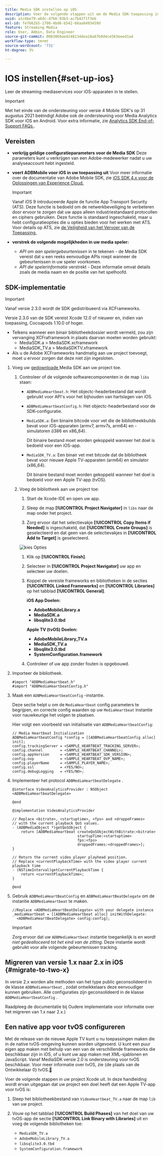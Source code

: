 ```yaml
---
title: Media SDK instellen op iOS
description: Voer de volgende stappen uit om de Media SDK-toepassing in iOS in te stellen.
uuid: a1c6be79-a6dc-47b6-93b3-ac7b42f1f3eb
exl-id: fe7662b5-1700-4bd6-b542-66aa8493459d
feature: Streaming Media
role: User, Admin, Data Engineer
source-git-commit: 0083869ae4248134dea18a87b9d4ce563eeed1a4
workflow-type: tm+mt
source-wordcount: '731'
ht-degree: 3%

---
```


# IOS instellen{#set-up-ios}

Leer de streaming-mediaservices voor iOS-apparaten in te stellen.

>[!IMPORTANT]
>
>Met het einde van de ondersteuning voor versie 4 Mobile SDK&#39;s op 31 augustus 2021 beëindigt Adobe ook de ondersteuning voor Media Analytics SDK voor iOS en Android.  Voor extra informatie, zie [ Analytics SDK End-of-Support FAQs ](/help/additional-resources/end-of-support-faqs.md).

## Vereisten

* **verkrijg geldige configuratieparameters voor de Media SDK**
Deze parameters kunt u verkrijgen van een Adobe-medewerker nadat u uw analyseaccount hebt ingesteld.
* **voert ADBMobile voor iOS in uw toepassing uit**
Voor meer informatie over de documentatie van Adobe Mobile SDK, zie [ iOS SDK 4.x voor de Oplossingen van Experience Cloud.](https://experienceleague.adobe.com/docs/mobile-services/ios/overview.html)

  >[!IMPORTANT]
  >
  >Vanaf iOS 9 introduceerde Apple de functie App Transport Security (ATS). Deze functie is bedoeld om de netwerkbeveiliging te verbeteren door ervoor te zorgen dat uw apps alleen industriestandaard protocollen en ciphers gebruiken. Deze functie is standaard ingeschakeld, maar u hebt configuratieopties die u opties bieden voor het werken met ATS. Voor details op ATS, zie [ de Veiligheid van het Vervoer van de Toepassing.](https://experienceleague.adobe.com/docs/mobile-services/ios/config-ios/app-transport-security.html)

* **verstrek de volgende mogelijkheden in uw media speler:**

   * _API om aan spelergebeurtenissen_ in te tekenen - de Media SDK vereist dat u een reeks eenvoudige APIs roept wanneer de gebeurtenissen in uw speler voorkomen.
   * _API die spelerinformatie_ verstrekt - Deze informatie omvat details zoals de media naam en de positie van het spelhoofd.

## SDK-implementatie

>[!IMPORTANT]
>
>Vanaf versie 2.3.0 wordt de SDK gedistribueerd via XCFrameworks.
>
>Versie 2.3.0 van de SDK vereist Xcode 12.0 of nieuwer en, indien van toepassing, Cocoapods 1.10.0 of hoger.

* Telkens wanneer een binair bibliotheekdossier wordt vermeld, zou zijn vervanging XCFraframework in plaats daarvan moeten worden gebruikt:
   * MediaSDK.a > MediaSDK.xcframework
   * MediaSDK_TV.a > MediaSDKTV.xframework
* Als u de Adobe XCFrameworks handmatig aan uw project toevoegt, moet u ervoor zorgen dat deze niet zijn ingesloten.

1. Voeg uw [ gedownloade ](/help/getting-started/download-sdks.md) Media SDK aan uw project toe.

   1. Controleer of de volgende softwarecomponenten in de map `libs` staan:

      * `ADBMediaHeartbeat.h`: Het objectc-headerbestand dat wordt gebruikt voor API&#39;s voor het bijhouden van hartslagen van iOS.
      * `ADBMediaHeartbeatConfig.h`: Het objectc-headerbestand voor de SDK-configuratie.
      * `MediaSDK.a`: Een binaire bitcode voor vet die de bibliotheekbuilds bevat voor iOS-apparaten (armv7, armv7s, arm64) en -simulatoren (i386 en x86_64).

        Dit binaire bestand moet worden gekoppeld wanneer het doel is bedoeld voor een iOS-app.

      * `MediaSDK_TV.a`: Een binair vet met bitcode dat de bibliotheek bevat voor nieuwe Apple TV-apparaten (arm64) en simulator (x86_64).

        Dit binaire bestand moet worden gekoppeld wanneer het doel is bedoeld voor een Apple TV-app (tvOS).

   1. Voeg de bibliotheek aan uw project toe:

      1. Start de Xcode-IDE en open uw app.
      1. Sleep de map **[!UICONTROL Project Navigator]** in `libs` naar de map onder het project.

      1. Zorg ervoor dat het selectievakje **[!UICONTROL Copy Items if Needed]** is ingeschakeld, dat **[!UICONTROL Create Groups]** is geselecteerd en dat geen van de selectievakjes in **[!UICONTROL Add to Target]** is geselecteerd.

      ![ kies Opties ](assets/choose-options_ios.png)

      1. Klik op **[!UICONTROL Finish]**.
      1. Selecteer in **[!UICONTROL Project Navigator]** uw app en selecteer uw doelen.
      1. Koppel de vereiste frameworks en bibliotheken in de secties **[!UICONTROL Linked Frameworks]** en **[!UICONTROL Libraries]** op het tabblad **[!UICONTROL General]**.

         **iOS App Doelen:**

         * **AdobeMobileLibrary.a**
         * **MediaSDK.a**
         * **libsqlite3.0.tbd**

         **Apple TV (tvOS) Doelen:**

         * **AdobeMobileLibrary_TV.a**
         * **MediaSDK_TV.a**
         * **libsqlite3.0.tbd**
         * **SystemConfiguration.framework**

      1. Controleer of uw app zonder fouten is opgebouwd.

1. Importeer de bibliotheek.

   ```
   #import "ADBMediaHeartbeat.h"
   #import "ADBMediaHeartbeatConfig.h"
   ```

1. Maak een `ADBMediaHeartbeatConfig` -instantie.

   Deze sectie helpt u om de `MediaHeartbeat` config parameters te begrijpen, en correcte config waarden op uw `MediaHeartbeat` instantie voor nauwkeurige het volgen te plaatsen.

   Hier volgt een voorbeeld van initialisatie van `ADBMediaHeartbeatConfig`:

   ```
   // Media Heartbeat Initialization
   ADBMediaHeartbeatConfig *config = [[ADBMediaHeartbeatConfig alloc] init];
   config.trackingServer = <SAMPLE_HEARTBEAT_TRACKING_SERVER>;
   config.channel        = <SAMPLE_HEARTBEAT_CHANNEL>;
   config.appVersion     = <SAMPLE_HEARTBEAT_SDK_VERSION>;
   config.ovp            = <SAMPLE_HEARTBEAT_OVP_NAME>;
   config.playerName     = <SAMPLE_PLAYER_NAME>;
   config.ssl            = <YES/NO>;
   config.debugLogging   = <YES/NO>;
   ```

1. Implementeer het protocol `ADBMediaHeartbeatDelegate` .

   ```
   @interface VideoAnalyticsProvider : NSObject <ADBMediaHeartbeatDelegate>
   
   @end
   
   @implementation VideoAnalyticsProvider
   
   // Replace <bitrate>, <startuptime>, <fps> and <droppeFrames>  
   // with the current playback QoS values.
   - (ADBMediaObject *)getQoSObject {
       return [ADBMediaHeartbeat createQoSObjectWithBitrate:<bitrate>  
                                 startupTime:<startuptime>   
                                 fps:<fps>  
                                 droppedFrames:<droppedFrames>];
   }
   
   // Return the current video player playhead position.
   // Replace <currentPlaybackTime> with the video player current playback time
   - (NSTimeInterval)getCurrentPlaybackTime {
       return <currentPlaybackTime>;
   }
   
   @end
   ```

1. Gebruik `ADBMediaHeartBeatConfig` en `ADBMediaHeartBeatDelegate` om de instantie `ADBMediaHeartbeat` te maken.

   ```
   //Replace <ADBMediaHeartBeatDelegate> with your delegate instance
   _mediaHeartbeat = [[ADBMediaHeartbeat alloc] initWithDelegate:
     <ADBMediaHeartBeatDelegate> config:config];
   ```

   >[!IMPORTANT]
   >
   >Zorg ervoor dat uw `ADBMediaHeartbeat` instantie toegankelijk is en *wordt niet gedealloceerd tot het eind van de zitting*. Deze instantie wordt gebruikt voor alle volgende gebeurtenissen tracking.

## Migreren van versie 1.x naar 2.x in iOS {#migrate-to-two-x}

In versie 2.x worden alle methoden van het type public geconsolideerd in de klasse `ADBMediaHeartbeat` , zodat ontwikkelaars deze eenvoudiger kunnen gebruiken. Alle configuraties zijn geconsolideerd in de klasse `ADBMediaHeartbeatConfig` .

Raadpleeg de documentatie bij Oudere implementatie voor informatie over het migreren van 1.x naar 2.x.)

## Een native app voor tvOS configureren

Met de release van de nieuwe Apple TV kunt u nu toepassingen maken die in de native tvOS-omgeving kunnen worden uitgevoerd. U kunt een puur eigen app maken met behulp van een van de verschillende frameworks die beschikbaar zijn in iOS, of u kunt uw app maken met XML-sjablonen en JavaScript. Vanaf MediaSDK versie 2.0 is ondersteuning voor tvOS beschikbaar. Voor meer informatie over tvOS, zie {de plaats van de Ontwikkelaar 0} tvOS.[&#128279;](https://developer.apple.com/tvos/)

Voer de volgende stappen in uw project Xcode uit. In deze handleiding wordt ervan uitgegaan dat uw project een doel heeft dat een Apple TV-app voor tvOS is:

1. Sleep het bibliotheekbestand van `VideoHeartbeat_TV.a` naar de map `lib` van uw project.

1. Vouw op het tabblad **[!UICONTROL Build Phases]** van het doel van uw tvOS-app de sectie **[!UICONTROL Link Binary with Libraries]** uit en voeg de volgende bibliotheken toe:

   * `MediaSDK_TV.a`
   * `AdobeMobileLibrary_TV.a`
   * `libsqlite3.0.tbd`
   * `SystemConfiguration.framework`
